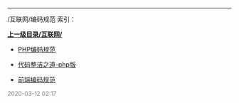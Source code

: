 
----

/互联网/编码规范 索引：


**[上一级目录/互联网/](/互联网/)**

- [PHP编码规范](/互联网/编码规范/PHP编码规范)

- [代码整洁之道-php版](/互联网/编码规范/代码整洁之道-php版)

- [前端编码规范](/互联网/编码规范/前端编码规范)


<font size=2 color='grey'> 2020-03-12 02:17 </font>